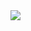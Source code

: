 <div align = left>
  <img align = center src = https://metrics.lecoq.io/quintonmills?template=classic&isocalendar=1&languages=1&stars=1&people=1&isocalendar.duration=half-year&languages.limit=8&languages.threshold=0%25&languages.colors=github&languages.sections=most-used&languages.indepth=false&languages.analysis.timeout=15&languages.categories=markup%2C%20programming&languages.recent.categories=markup%2C%20programming&languages.recent.load=300&languages.recent.days=14&stars.limit=4&people.limit=24&people.identicons=false&people.size=28&people.types=followers%2C%20following&people.shuffle=false&config.timezone=America%2FNew_York

 </div>
